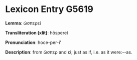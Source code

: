 # Lexicon Entry G5619

**Lemma**: ὡσπερεί

**Transliteration (xlit)**: hōspereí

**Pronunciation**: hoce-per-i'

**Description**:
from ὥσπερ and εἰ; just as if, i.e. as it were:--as.
